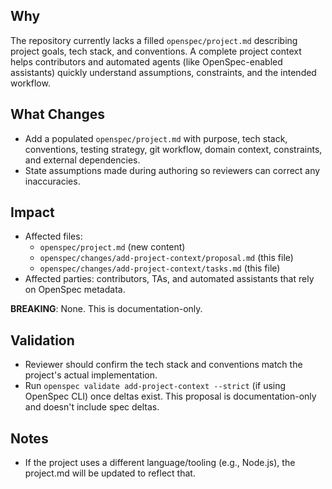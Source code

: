 ## Why
The repository currently lacks a filled `openspec/project.md` describing project goals, tech stack, and conventions. A complete project context helps contributors and automated agents (like OpenSpec-enabled assistants) quickly understand assumptions, constraints, and the intended workflow.

## What Changes
- Add a populated `openspec/project.md` with purpose, tech stack, conventions, testing strategy, git workflow, domain context, constraints, and external dependencies.
- State assumptions made during authoring so reviewers can correct any inaccuracies.

## Impact
- Affected files:
  - `openspec/project.md` (new content)
  - `openspec/changes/add-project-context/proposal.md` (this file)
  - `openspec/changes/add-project-context/tasks.md` (this file)
- Affected parties: contributors, TAs, and automated assistants that rely on OpenSpec metadata.

**BREAKING**: None. This is documentation-only.

## Validation
- Reviewer should confirm the tech stack and conventions match the project's actual implementation.
- Run `openspec validate add-project-context --strict` (if using OpenSpec CLI) once deltas exist. This proposal is documentation-only and doesn't include spec deltas.

## Notes
- If the project uses a different language/tooling (e.g., Node.js), the project.md will be updated to reflect that.